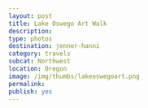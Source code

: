 ```yaml
---
layout: post
title: Lake Oswego Art Walk
description: 
type: photos
destination: jenner-hanni
category: travels
subcat: Northwest
location: Oregon 
image: /img/thumbs/lakeoswegoart.png
permalink: 
publish: yes
---
```


<p><a href="https://jenner.smugmug.com/North-America/2015-Lake-Oswego-Art-Walk/i-QdRtDwx/0/M/IMG_3487-M.png">
<img src="https://jenner.smugmug.com/North-America/2015-Lake-Oswego-Art-Walk/i-QdRtDwx/0/M/IMG_3487-M.png" alt=""></a></p>

<p><a href="https://jenner.smugmug.com/North-America/2015-Lake-Oswego-Art-Walk/i-bhSvkCQ/0/M/IMG_3488-M.png">
<img src="https://jenner.smugmug.com/North-America/2015-Lake-Oswego-Art-Walk/i-bhSvkCQ/0/M/IMG_3488-M.png" alt=""></a></p>

<p><a href="https://jenner.smugmug.com/North-America/2015-Lake-Oswego-Art-Walk/i-JKVFWxh/0/M/IMG_3490-M.png">
<img src="https://jenner.smugmug.com/North-America/2015-Lake-Oswego-Art-Walk/i-JKVFWxh/0/M/IMG_3490-M.png" alt=""></a></p>

<p><a href="https://jenner.smugmug.com/North-America/2015-Lake-Oswego-Art-Walk/i-xSbBCTs/0/M/IMG_3491-M.png">
<img src="https://jenner.smugmug.com/North-America/2015-Lake-Oswego-Art-Walk/i-xSbBCTs/0/M/IMG_3491-M.png" alt=""></a></p>

<p><a href="https://jenner.smugmug.com/North-America/2015-Lake-Oswego-Art-Walk/i-v3N5Twk/0/M/IMG_3492-M.png">
<img src="https://jenner.smugmug.com/North-America/2015-Lake-Oswego-Art-Walk/i-v3N5Twk/0/M/IMG_3492-M.png" alt=""></a></p>

<p><a href="https://jenner.smugmug.com/North-America/2015-Lake-Oswego-Art-Walk/i-tncbcQw/0/M/IMG_3495-M.png">
<img src="https://jenner.smugmug.com/North-America/2015-Lake-Oswego-Art-Walk/i-tncbcQw/0/M/IMG_3495-M.png" alt=""></a></p>

<p><a href="https://jenner.smugmug.com/North-America/2015-Lake-Oswego-Art-Walk/i-FTC7pr4/0/M/IMG_3498-M.png">
<img src="https://jenner.smugmug.com/North-America/2015-Lake-Oswego-Art-Walk/i-FTC7pr4/0/M/IMG_3498-M.png" alt=""></a></p>

<p><a href="https://jenner.smugmug.com/North-America/2015-Lake-Oswego-Art-Walk/i-mpXPCb4/0/M/IMG_3502-M.png">
<img src="https://jenner.smugmug.com/North-America/2015-Lake-Oswego-Art-Walk/i-mpXPCb4/0/M/IMG_3502-M.png" alt=""></a></p>

<p><a href="https://jenner.smugmug.com/North-America/2015-Lake-Oswego-Art-Walk/i-Nb97r2d/0/M/IMG_3505-M.png">
<img src="https://jenner.smugmug.com/North-America/2015-Lake-Oswego-Art-Walk/i-Nb97r2d/0/M/IMG_3505-M.png" alt=""></a></p>

<p><a href="https://jenner.smugmug.com/North-America/2015-Lake-Oswego-Art-Walk/i-kBHNQ5R/0/M/IMG_3503-M.png">
<img src="https://jenner.smugmug.com/North-America/2015-Lake-Oswego-Art-Walk/i-kBHNQ5R/0/M/IMG_3503-M.png" alt=""></a></p>

<p><a href="https://jenner.smugmug.com/North-America/2015-Lake-Oswego-Art-Walk/i-JmVCnF2/0/M/IMG_3511-M.png">
<img src="https://jenner.smugmug.com/North-America/2015-Lake-Oswego-Art-Walk/i-JmVCnF2/0/M/IMG_3511-M.png" alt=""></a></p>

<p><a href="https://jenner.smugmug.com/North-America/2015-Lake-Oswego-Art-Walk/i-9bJJWrs/0/M/IMG_3506-M.png">
<img src="https://jenner.smugmug.com/North-America/2015-Lake-Oswego-Art-Walk/i-9bJJWrs/0/M/IMG_3506-M.png" alt=""></a></p>

<p><a href="https://jenner.smugmug.com/North-America/2015-Lake-Oswego-Art-Walk/i-PhgPXh4/0/M/IMG_3512-M.png">
<img src="https://jenner.smugmug.com/North-America/2015-Lake-Oswego-Art-Walk/i-PhgPXh4/0/M/IMG_3512-M.png" alt=""></a></p>

<p><a href="https://jenner.smugmug.com/North-America/2015-Lake-Oswego-Art-Walk/i-5PH7cqk/0/M/IMG_3513-M.png">
<img src="https://jenner.smugmug.com/North-America/2015-Lake-Oswego-Art-Walk/i-5PH7cqk/0/M/IMG_3513-M.png" alt=""></a></p>

<p><a href="https://jenner.smugmug.com/North-America/2015-Lake-Oswego-Art-Walk/i-fRQ6xLK/0/M/IMG_3514-M.png">
<img src="https://jenner.smugmug.com/North-America/2015-Lake-Oswego-Art-Walk/i-fRQ6xLK/0/M/IMG_3514-M.png" alt=""></a></p>

<p><a href="https://jenner.smugmug.com/North-America/2015-Lake-Oswego-Art-Walk/i-CKRM5tR/0/M/IMG_3515-M.png">
<img src="https://jenner.smugmug.com/North-America/2015-Lake-Oswego-Art-Walk/i-CKRM5tR/0/M/IMG_3515-M.png" alt=""></a></p>

<p><a href="https://jenner.smugmug.com/North-America/2015-Lake-Oswego-Art-Walk/i-55ZV7vb/0/M/IMG_3516-M.png">
<img src="https://jenner.smugmug.com/North-America/2015-Lake-Oswego-Art-Walk/i-55ZV7vb/0/M/IMG_3516-M.png" alt=""></a></p>

<p><a href="https://jenner.smugmug.com/North-America/2015-Lake-Oswego-Art-Walk/i-3bvZDz6/0/M/IMG_3517-M.png">
<img src="https://jenner.smugmug.com/North-America/2015-Lake-Oswego-Art-Walk/i-3bvZDz6/0/M/IMG_3517-M.png" alt=""></a></p>

<p><a href="https://jenner.smugmug.com/North-America/2015-Lake-Oswego-Art-Walk/i-98Btd2M/0/M/IMG_3518-M.png">
<img src="https://jenner.smugmug.com/North-America/2015-Lake-Oswego-Art-Walk/i-98Btd2M/0/M/IMG_3518-M.png" alt=""></a></p>

<p><a href="https://jenner.smugmug.com/North-America/2015-Lake-Oswego-Art-Walk/i-hdktZ6z/0/M/IMG_3522-M.png">
<img src="https://jenner.smugmug.com/North-America/2015-Lake-Oswego-Art-Walk/i-hdktZ6z/0/M/IMG_3522-M.png" alt=""></a></p>

<p><a href="https://jenner.smugmug.com/North-America/2015-Lake-Oswego-Art-Walk/i-whRkR6q/0/M/IMG_3520-M.png">
<img src="https://jenner.smugmug.com/North-America/2015-Lake-Oswego-Art-Walk/i-whRkR6q/0/M/IMG_3520-M.png" alt=""></a></p>

<p><a href="https://jenner.smugmug.com/North-America/2015-Lake-Oswego-Art-Walk/i-dLtPmX3/0/M/IMG_3524-M.png">
<img src="https://jenner.smugmug.com/North-America/2015-Lake-Oswego-Art-Walk/i-dLtPmX3/0/M/IMG_3524-M.png" alt=""></a></p>

<p><a href="https://jenner.smugmug.com/North-America/2015-Lake-Oswego-Art-Walk/i-tkXBfwG/0/M/IMG_3529-M.png">
<img src="https://jenner.smugmug.com/North-America/2015-Lake-Oswego-Art-Walk/i-tkXBfwG/0/M/IMG_3529-M.png" alt=""></a></p>

<p><a href="https://jenner.smugmug.com/North-America/2015-Lake-Oswego-Art-Walk/i-VJfZ4kP/0/M/IMG_3523-M.png">
<img src="https://jenner.smugmug.com/North-America/2015-Lake-Oswego-Art-Walk/i-VJfZ4kP/0/M/IMG_3523-M.png" alt=""></a></p>

<p><a href="https://jenner.smugmug.com/North-America/2015-Lake-Oswego-Art-Walk/i-nWFF3js/0/M/IMG_3530-M.png">
<img src="https://jenner.smugmug.com/North-America/2015-Lake-Oswego-Art-Walk/i-nWFF3js/0/M/IMG_3530-M.png" alt=""></a></p>

<p><a href="https://jenner.smugmug.com/North-America/2015-Lake-Oswego-Art-Walk/i-8H96Md8/0/M/IMG_3526-M.png">
<img src="https://jenner.smugmug.com/North-America/2015-Lake-Oswego-Art-Walk/i-8H96Md8/0/M/IMG_3526-M.png" alt=""></a></p>

<p><a href="https://jenner.smugmug.com/North-America/2015-Lake-Oswego-Art-Walk/i-qZF2brM/0/M/IMG_3532-M.png">
<img src="https://jenner.smugmug.com/North-America/2015-Lake-Oswego-Art-Walk/i-qZF2brM/0/M/IMG_3532-M.png" alt=""></a></p>

<p><a href="https://jenner.smugmug.com/North-America/2015-Lake-Oswego-Art-Walk/i-VsPBdkk/0/M/IMG_3527-M.png">
<img src="https://jenner.smugmug.com/North-America/2015-Lake-Oswego-Art-Walk/i-VsPBdkk/0/M/IMG_3527-M.png" alt=""></a></p>

<p><a href="https://jenner.smugmug.com/North-America/2015-Lake-Oswego-Art-Walk/i-7Z4XS4h/0/M/IMG_3531-M.png">
<img src="https://jenner.smugmug.com/North-America/2015-Lake-Oswego-Art-Walk/i-7Z4XS4h/0/M/IMG_3531-M.png" alt=""></a></p>


